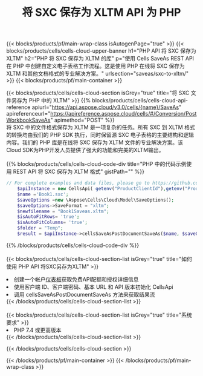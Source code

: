 ﻿---
title: 将 SXC 保存为 XLTM API 为 PHP
description: 使用Aspose.Cells Cloud SDK for PHP将SXC格式文件保存为XLTM格式文件。
url: /zh/php/saveas/sxc-to-xltm/
---
{{< blocks/products/pf/main-wrap-class isAutogenPage="true" >}}
{{< blocks/products/cells/cells-cloud-upper-banner h1="PHP API 将 SXC 保存为 XLTM" h2="PHP 将 SXC 保存为 XLTM 的库" p="使用 Cells SaveAs REST API 在 PHP 中创建自定义电子表格工作流程。这是使用 PHP 在线将 SXC 保存为 XLTM 和其他文档格式的专业解决方案。" urlsection="saveas/sxc-to-xltm/" >}}
{{< blocks/products/pf/main-container >}}

{{< blocks/products/cells/cells-cloud-section isGrey="true" title="将 SXC 文件另存为 PHP 中的 XLTM" >}}
{{% blocks/products/cells/cells-cloud-api-reference apiurl="https://api.aspose.cloud/v3.0/cells/{name}/SaveAs" apireferenceurl="https://apireference.aspose.cloud/cells/#/Conversion/PostWorkbookSaveAs" apimethod="POST" %}}
<br/>
将 SXC 中的文件格式保存为 XLTM 是一项复杂的任务。所有 SXC 到 XLTM 格式的转换均由我们的 PHP SDK 执行，同时保留源 SXC 电子表格的主要结构和逻辑内容。我们的 PHP 库是在线将 SXC 保存为 XLTM 文件的专业解决方案。该Cloud SDK为PHP开发人员提供了强大的功能和完美的XLTM输出。
<br/>
<br/>
{{% blocks/products/cells/cells-cloud-code-div title="PHP 中的代码示例使用 REST API 将 SXC 保存为 XLTM 格式" gistPath="" %}}
  
```php
// For complete examples and data files, please go to https://github.com/aspose-cells-cloud/aspose-cells-cloud-php/
    $apiInstance = new CellsApi( getenv("ProductClientId"),getenv("ProductClientSecret") );
    $name ='Book1.sxc';
    $saveOptions =new \Aspose\Cells\Cloud\Model\SaveOptions();
    $saveOptions->SaveFormat = "xltm";
    $newfilename = "Book1Saveas.xltm";
    $isAutoFitRows= 'true';
    $isAutoFitColumns= 'true';
    $folder = "Temp";
    $result = $apiInstance->cellsSaveAsPostDocumentSaveAs($name, $saveOptions, $newfilename,$isAutoFitRows, $isAutoFitColumns, $folder);
```
  
{{% /blocks/products/cells/cells-cloud-code-div %}}
<br/>
<br/>
{{< blocks/products/cells/cells-cloud-section-list isGrey="true" title="如何使用 PHP API 将SXC另存为XLTM" >}}
<li>创建一个帐户<a href="https://dashboard.aspose.cloud/">仪表板</a>获取免费API配额和授权详细信息</li>
<li>使用客户端 ID、客户端密码、基本 URL 和 API 版本初始化 CellsApi</li>
<li>调用 cellsSaveAsPostDocumentSaveAs 方法来获取结果流</li>
{{< /blocks/products/cells/cells-cloud-section-list >}}
<br/>
<br/>
{{< blocks/products/cells/cells-cloud-section-list isGrey="true" title="系统要求" >}}
<li>PHP 7.4 或更高版本</li>
{{< /blocks/products/cells/cells-cloud-section-list >}}

{{< /blocks/products/cells/cells-cloud-section >}}

{{< /blocks/products/pf/main-container >}}
{{< /blocks/products/pf/main-wrap-class >}}
